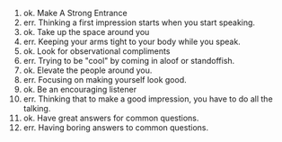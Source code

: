  
1. ok. Make A Strong Entrance
2. err. Thinking a first impression starts when you start speaking.
3. ok. Take up the space around you
4. err. Keeping your arms tight to your body while you speak.
5. ok. Look for observational compliments
6. err. Trying to be "cool" by coming in aloof or standoffish.
7. ok. Elevate the people around you.
8. err. Focusing on making yourself look good.
9. ok. Be an encouraging listener
10. err. Thinking that to make a good impression, you have to do all the talking.
11. ok. Have great answers for common questions.
12. err. Having boring answers to common questions.